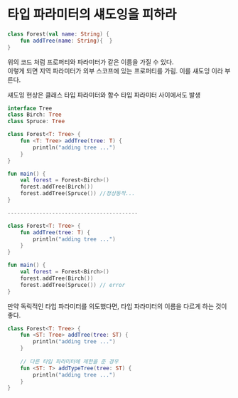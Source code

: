 # 타입 파라미터의 섀도잉을 피하라

```kotlin
class Forest(val name: String) {
    fun addTree(name: String){  }
}
```

위의 코드 처럼 프로퍼티와 파라미터가 같은 이름을 가질 수 있다.\
이렇게 되면 지역 파라미터가 외부 스코프에 있는 프로퍼티를 가림. 이를 섀도잉 이라 부른다.

섀도잉 현상은 클래스 타입 파라미터와 함수 타입 파라미터 사이에서도 발생

```kotlin
interface Tree
class Birch: Tree
class Spruce: Tree

class Forest<T: Tree> {
    fun <T: Tree> addTree(tree: T) {
        println("adding tree ...")
    }
}

fun main() {
    val forest = Forest<Birch>()
    forest.addTree(Birch())
    forest.addTree(Spruce()) //정상동작...
}

-----------------------------------------

class Forest<T: Tree> {
    fun addTree(tree: T) {
        println("adding tree ...")
    }
}

fun main() {
    val forest = Forest<Birch>()
    forest.addTree(Birch())
    forest.addTree(Spruce()) // error
}
```

만약 독릭적인 타입 파라미터를 의도했다면, 타입 파라미터의 이름을 다르게 하는 것이 좋다.

```kotlin
class Forest<T: Tree> {
    fun <ST: Tree> addTree(tree: ST) {
        println("adding tree ...")
    }
    
    // 다른 타입 파라미터에 제한을 준 경우
    fun <ST: T> addTypeTree(tree: ST) {
        println("adding tree ...")
    }
}
```
